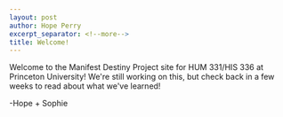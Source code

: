 ```yaml
---
layout: post
author: Hope Perry
excerpt_separator: <!--more-->
title: Welcome!
---
```

Welcome to the Manifest Destiny Project site for HUM 331/HIS 336 at Princeton University! We're still working on this, but check back in a few weeks to read about what we've learned!

-Hope + Sophie
